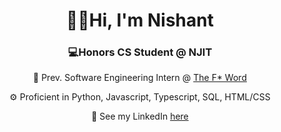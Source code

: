 <div align = "center">
  <h1>&#128075;&#127998;Hi, I'm Nishant</h1>
  <h3>&#128187;Honors CS Student @ NJIT</h3>

👚 Prev. Software Engineering Intern @ [The F* Word](https://thefword.ai/) 

⚙️ Proficient in Python, Javascript, Typescript, SQL, HTML/CSS
<!--👦🏾 Here's my portfolio website - [nishantnair]() -->
📱 See my LinkedIn [here](https://www.linkedin.com/in/nairnishant/)

</div>

